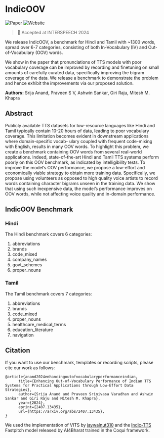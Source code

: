 # IndicOOV
[![Paper](https://img.shields.io/badge/arXiv-2403.16973-brightgreen.svg?style=flat-square)](https://arxiv.org/pdf/2407.13435)
[![Website](https://img.shields.io/badge/website-indicoov)](https://ai4bharat.iitm.ac.in/indicoov/)

> 🎉 Accepted at INTERSPEECH 2024

We release IndicOOV, a benchmark for Hindi and Tamil with ~1300 words, spread over 6-7 categories, consisting of both In-Vocabulary (IV) and Out-of-Vocabulary (OOV) words.

We show in the paper that pronunciations of TTS models with poor vocabulary coverage can be improved by recording and finetuning on small amounts of carefully curated data, specifically improving the bigram coverage of the data. We release a benchmark to demonstrate the problem and hence exhibit the improvements via our proposed solution.

**Authors:** Srija Anand, Praveen S V, Ashwin Sankar, Giri Raju, Mitesh M. Khapra

## Abstract
Publicly available TTS datasets for low-resource languages like
Hindi and Tamil typically contain 10-20 hours of data, leading to poor vocabulary coverage. This limitation becomes evident in downstream applications where domain-specific vocab-
ulary coupled with frequent code-mixing with English, results in many OOV words. To highlight this problem, we create a benchmark containing OOV words from several real-world applications. Indeed, state-of-the-art Hindi and Tamil TTS systems perform poorly on this OOV benchmark, as indicated by intelligibility tests. To improve the model’s OOV performance, we propose a low-effort and economically viable strategy to obtain more training data. Specifically, we propose using volunteers as opposed to high quality voice artists to record words containing character bigrams unseen in the training data. We show that using such inexpensive data, the model’s performance improves on OOV words, while not affecting voice quality and in-domain performance.

## IndicOOV Benchmark
###  Hindi
The Hindi benchmark covers 6 categories:
1. abbreviations
2. brands
3. code_mixed
4. company_names
5. govt_schemes
6. proper_nouns

### Tamil
The Tamil benchmark covers 7 categories:
1. abbreviations
2. brands
3. code_mixed
4. proper_nouns
5. healthcare_medical_terms
6. education_literature
7. navigation

## Citation
If you want to use our benchmark, templates or recording scripts, please cite our work as follows:
```
@article{anand2024enhancingoutofvocabularyperformanceindian,
      title={Enhancing Out-of-Vocabulary Performance of Indian TTS Systems for Practical Applications through Low-Effort Data Strategies}, 
      author={Srija Anand and Praveen Srinivasa Varadhan and Ashwin Sankar and Giri Raju and Mitesh M. Khapra},
      year={2024},
      eprint={2407.13435},
      url={https://arxiv.org/abs/2407.13435}, 
}
```

We used the implementation of VITS by [jaywalnut310](https://github.com/jaywalnut310/vits) and the [Indic-TTS](https://github.com/AI4Bharat/Indic-TTS) Fastpitch model released by AI4Bharat trained in the Coqui framework.


